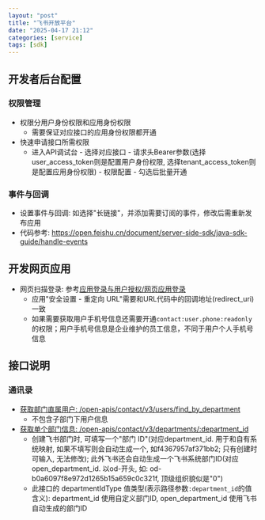 ```yaml
---
layout: "post"
title: "飞书开放平台"
date: "2025-04-17 21:12"
categories: [service]
tags: [sdk]
---
```


## 开发者后台配置

### 权限管理

- 权限分用户身份权限和应用身份权限
    - 需要保证对应接口的应用身份权限都开通
- 快速申请接口所需权限
    - 进入API调试台 - 选择对应接口 - 请求头Bearer参数(选择user_access_token则是配置用户身份权限, 选择tenant_access_token则是配置应用身份权限) - 权限配置 - 勾选后批量开通

### 事件与回调

- 设置事件与回调: 如选择"长链接"，并添加需要订阅的事件，修改后需重新发布应用
- 代码参考: https://open.feishu.cn/document/server-side-sdk/java-sdk-guide/handle-events

## 开发网页应用

- 网页扫描登录: 参考[应用登录与用户授权/网页应用登录](https://open.larksuite.com/document/uAjLw4CM/ukTMukTMukTM/reference/authen-v1/login-overview)
    - 应用"安全设置 - 重定向 URL"需要和URL代码中的回调地址(redirect_uri)一致
    - 如果需要获取用户手机号信息还需要开通`contact:user.phone:readonly`的权限；用户手机号信息是企业维护的员工信息，不同于用户个人手机号信息

## 接口说明

### 通讯录

- [获取部门直属用户: /open-apis/contact/v3/users/find_by_department](https://open.feishu.cn/document/server-docs/contact-v3/user/find_by_department)
    - 不包含子部门下用户信息
- [获取单个部门信息: /open-apis/contact/v3/departments/:department_id](https://open.feishu.cn/document/server-docs/contact-v3/department/get)
    - 创建飞书部门时, 可填写一个"部门 ID"(对应department_id. 用于和自有系统映射, 如果不填写则会自动生成一个, 如f4367957af371bb2; 只有创建时可输入, 无法修改); 此外飞书还会自动生成一个飞书系统部门ID(对应open_department_id. 以od-开头, 如: od-b0a6097f8e972d1265b15a659c0c321f, 顶级组织貌似是"0")
	- 此接口的 departmentIdType 值类型(表示路径参数`:department_id`的值含义): department_id 使用自定义部门ID, open_department_id 使用飞书自动生成的部门ID

